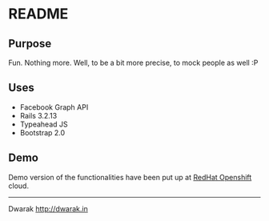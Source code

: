 README
======
Purpose
-------
Fun. Nothing more. Well, to be a bit more precise, to mock people as well :P

Uses
----
* Facebook Graph API
* Rails 3.2.13
* Typeahead JS
* Bootstrap 2.0
 
Demo
-----
Demo version of the functionalities have been put up at [RedHat Openshift](http://compair-dtsdwarak.rhcloud.com) cloud. 

* * *
Dwarak 
<http://dwarak.in>



